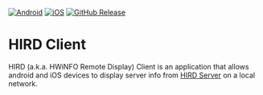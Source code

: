 [![Android](https://github.com/clicksrv/Apps.HIRD.Client/actions/workflows/android.yml/badge.svg)](https://github.com/clicksrv/Apps.HIRD.Client/actions/workflows/android.yml) [![iOS](https://github.com/clicksrv/Apps.HIRD.Client/actions/workflows/ios.yml/badge.svg)](https://github.com/clicksrv/Apps.HIRD.Client/actions/workflows/ios.yml) [![GitHub Release](https://img.shields.io/github/v/release/clicksrv/Apps.HIRD.Client)](https://github.com/clicksrv/Apps.HIRD.Client/releases)

# HIRD Client
HIRD (a.k.a. HWiNFO Remote Display) Client is an application that allows android and iOS devices to display server info from [HIRD Server](https://github.com/clicksrv/Apps.HIRD.Server/releases/) on a local network.

